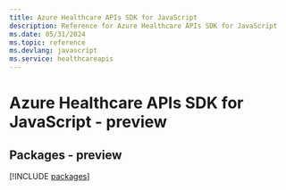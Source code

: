 ```yaml
---
title: Azure Healthcare APIs SDK for JavaScript
description: Reference for Azure Healthcare APIs SDK for JavaScript
ms.date: 05/31/2024
ms.topic: reference
ms.devlang: javascript
ms.service: healthcareapis
---
```

# Azure Healthcare APIs SDK for JavaScript - preview
## Packages - preview
[!INCLUDE [packages](healthcare-apis-index.md)]